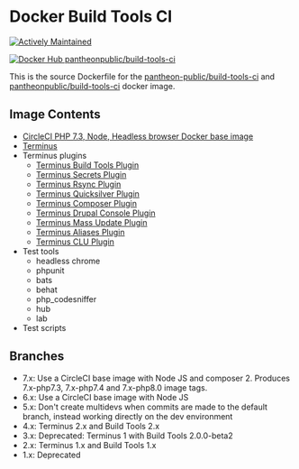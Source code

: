 # Docker Build Tools CI

[![Actively Maintained](https://img.shields.io/badge/Pantheon-Actively_Maintained-yellow?logo=pantheon&color=FFDC28)](https://pantheon.io/docs/oss-support-levels#actively-maintained)


[![Docker Hub pantheonpublic/build-tools-ci](https://img.shields.io/docker/pulls/pantheonpublic/build-tools-ci)](https://hub.docker.com/repository/docker/pantheonpublic/build-tools-ci)

This is the source Dockerfile for the [pantheon-public/build-tools-ci](https://quay.io/repository/pantheon-public/build-tools-ci) and [pantheonpublic/build-tools-ci](https://hub.docker.com/repository/docker/pantheonpublic/build-tools-ci) docker image.

## Image Contents

- [CircleCI PHP 7.3, Node, Headless browser Docker base image](https://hub.docker.com/r/circleci/php)
- [Terminus](https://github.com/pantheon-systems/terminus)
- Terminus plugins
  - [Terminus Build Tools Plugin](https://github.com/pantheon-systems/terminus-build-tools-plugin)
  - [Terminus Secrets Plugin](https://github.com/pantheon-systems/terminus-secrets-plugin)
  - [Terminus Rsync Plugin](https://github.com/pantheon-systems/terminus-rsync-plugin)
  - [Terminus Quicksilver Plugin](https://github.com/pantheon-systems/terminus-quicksilver-plugin)
  - [Terminus Composer Plugin](https://github.com/pantheon-systems/terminus-composer-plugin)
  - [Terminus Drupal Console Plugin](https://github.com/pantheon-systems/terminus-drupal-console-plugin)
  - [Terminus Mass Update Plugin](https://github.com/pantheon-systems/terminus-mass-update)
  - [Terminus Aliases Plugin](https://github.com/pantheon-systems/terminus-aliases-plugin)
  - [Terminus CLU Plugin](https://github.com/pantheon-systems/terminus-clu-plugin)
- Test tools
  - headless chrome
  - phpunit
  - bats
  - behat
  - php_codesniffer
  - hub
  - lab
- Test scripts

## Branches

- 7.x: Use a CircleCI base image with Node JS and composer 2. Produces 7.x-php7.3, 7.x-php7.4 and 7.x-php8.0 image tags.
- 6.x: Use a CircleCI base image with Node JS
- 5.x: Don't create multidevs when commits are made to the default branch, instead working directly on the dev environment
- 4.x: Terminus 2.x and Build Tools 2.x
- 3.x: Deprecated: Terminus 1 with Build Tools 2.0.0-beta2
- 2.x: Terminus 1.x and Build Tools 1.x
- 1.x: Deprecated
